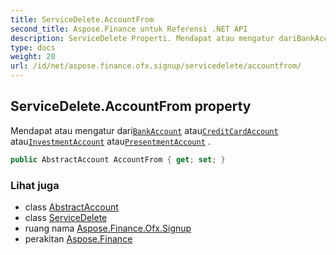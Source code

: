 ```yaml
---
title: ServiceDelete.AccountFrom
second_title: Aspose.Finance untuk Referensi .NET API
description: ServiceDelete Properti. Mendapat atau mengatur dariBankAccount atauCreditCardAccount atauInvestmentAccount atauPresentmentAccount .
type: docs
weight: 20
url: /id/net/aspose.finance.ofx.signup/servicedelete/accountfrom/
---
```

## ServiceDelete.AccountFrom property

Mendapat atau mengatur dari[`BankAccount`](../../../aspose.finance.ofx/bankaccount/) atau[`CreditCardAccount`](../../../aspose.finance.ofx/creditcardaccount/) atau[`InvestmentAccount`](../../../aspose.finance.ofx/investmentaccount/) atau[`PresentmentAccount`](../../../aspose.finance.ofx/presentmentaccount/) .

```csharp
public AbstractAccount AccountFrom { get; set; }
```

### Lihat juga

* class [AbstractAccount](../../../aspose.finance.ofx/abstractaccount/)
* class [ServiceDelete](../)
* ruang nama [Aspose.Finance.Ofx.Signup](../../servicedelete/)
* perakitan [Aspose.Finance](../../../)


